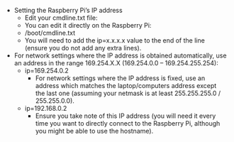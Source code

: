  - Setting the Raspberry Pi’s IP address
   - Edit your cmdline.txt file:
   - You can edit it directly on the Raspberry Pi:
   - /boot/cmdline.txt
   - You will need to add the ip=x.x.x.x value to the end of the line (ensure you do not add any extra lines).
  - For network settings where the IP address is obtained automatically, use an address in the range 169.254.X.X (169.254.0.0 – 169.254.255.254):
    - ip=169.254.0.2
      - For network settings where the IP address is fixed, use an address which matches the laptop/computers address except the last one (assuming your netmask is at least 255.255.255.0 / 255.255.0.0).
    - ip=192.168.0.2
      - Ensure you take note of this IP address (you will need it every time you want to directly connect to the Raspberry Pi, although you might be able to use the hostname).
      
